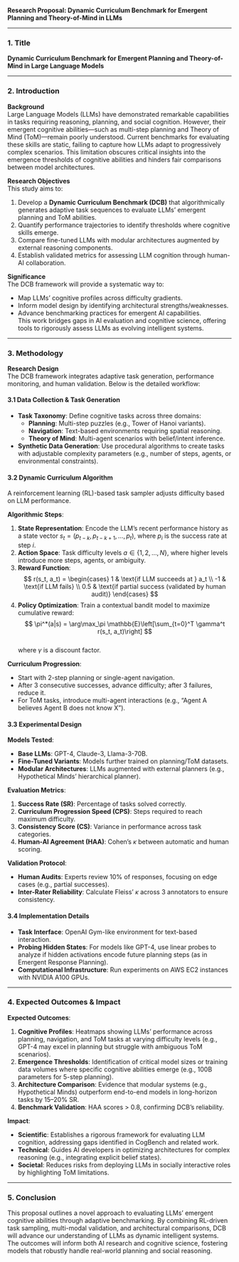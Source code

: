 **Research Proposal: Dynamic Curriculum Benchmark for Emergent Planning and Theory-of-Mind in LLMs**

---

### 1. **Title**  
**Dynamic Curriculum Benchmark for Emergent Planning and Theory-of-Mind in Large Language Models**

---

### 2. **Introduction**  
**Background**  
Large Language Models (LLMs) have demonstrated remarkable capabilities in tasks requiring reasoning, planning, and social cognition. However, their emergent cognitive abilities—such as multi-step planning and Theory of Mind (ToM)—remain poorly understood. Current benchmarks for evaluating these skills are static, failing to capture how LLMs adapt to progressively complex scenarios. This limitation obscures critical insights into the emergence thresholds of cognitive abilities and hinders fair comparisons between model architectures.  

**Research Objectives**  
This study aims to:  
1. Develop a **Dynamic Curriculum Benchmark (DCB)** that algorithmically generates adaptive task sequences to evaluate LLMs’ emergent planning and ToM abilities.  
2. Quantify performance trajectories to identify thresholds where cognitive skills emerge.  
3. Compare fine-tuned LLMs with modular architectures augmented by external reasoning components.  
4. Establish validated metrics for assessing LLM cognition through human-AI collaboration.  

**Significance**  
The DCB framework will provide a systematic way to:  
- Map LLMs’ cognitive profiles across difficulty gradients.  
- Inform model design by identifying architectural strengths/weaknesses.  
- Advance benchmarking practices for emergent AI capabilities.  
This work bridges gaps in AI evaluation and cognitive science, offering tools to rigorously assess LLMs as evolving intelligent systems.

---

### 3. **Methodology**  
**Research Design**  
The DCB framework integrates adaptive task generation, performance monitoring, and human validation. Below is the detailed workflow:  

#### **3.1 Data Collection & Task Generation**  
- **Task Taxonomy**: Define cognitive tasks across three domains:  
  - **Planning**: Multi-step puzzles (e.g., Tower of Hanoi variants).  
  - **Navigation**: Text-based environments requiring spatial reasoning.  
  - **Theory of Mind**: Multi-agent scenarios with belief/intent inference.  
- **Synthetic Data Generation**: Use procedural algorithms to create tasks with adjustable complexity parameters (e.g., number of steps, agents, or environmental constraints).  

#### **3.2 Dynamic Curriculum Algorithm**  
A reinforcement learning (RL)-based task sampler adjusts difficulty based on LLM performance.  

**Algorithmic Steps**:  
1. **State Representation**: Encode the LLM’s recent performance history as a state vector $s_t = (p_{t-k}, p_{t-k+1}, \dots, p_t)$, where $p_i$ is the success rate at step $i$.  
2. **Action Space**: Task difficulty levels $a \in \{1, 2, \dots, N\}$, where higher levels introduce more steps, agents, or ambiguity.  
3. **Reward Function**:  
   $$ r(s_t, a_t) = \begin{cases} 
   1 & \text{if LLM succeeds at } a_t \\
   -1 & \text{if LLM fails} \\
   0.5 & \text{if partial success (validated by human audit)}
   \end{cases} $$  
4. **Policy Optimization**: Train a contextual bandit model to maximize cumulative reward:  
   $$ \pi^*(a|s) = \arg\max_\pi \mathbb{E}\left[\sum_{t=0}^T \gamma^t r(s_t, a_t)\right] $$  
   where $\gamma$ is a discount factor.  

**Curriculum Progression**:  
- Start with 2-step planning or single-agent navigation.  
- After 3 consecutive successes, advance difficulty; after 3 failures, reduce it.  
- For ToM tasks, introduce multi-agent interactions (e.g., “Agent A believes Agent B does not know X”).  

#### **3.3 Experimental Design**  
**Models Tested**:  
- **Base LLMs**: GPT-4, Claude-3, Llama-3-70B.  
- **Fine-Tuned Variants**: Models further trained on planning/ToM datasets.  
- **Modular Architectures**: LLMs augmented with external planners (e.g., Hypothetical Minds’ hierarchical planner).  

**Evaluation Metrics**:  
1. **Success Rate (SR)**: Percentage of tasks solved correctly.  
2. **Curriculum Progression Speed (CPS)**: Steps required to reach maximum difficulty.  
3. **Consistency Score (CS)**: Variance in performance across task categories.  
4. **Human-AI Agreement (HAA)**: Cohen’s $\kappa$ between automatic and human scoring.  

**Validation Protocol**:  
- **Human Audits**: Experts review 10% of responses, focusing on edge cases (e.g., partial successes).  
- **Inter-Rater Reliability**: Calculate Fleiss’ $\kappa$ across 3 annotators to ensure consistency.  

#### **3.4 Implementation Details**  
- **Task Interface**: OpenAI Gym-like environment for text-based interaction.  
- **Probing Hidden States**: For models like GPT-4, use linear probes to analyze if hidden activations encode future planning steps (as in Emergent Response Planning).  
- **Computational Infrastructure**: Run experiments on AWS EC2 instances with NVIDIA A100 GPUs.  

---

### 4. **Expected Outcomes & Impact**  
**Expected Outcomes**:  
1. **Cognitive Profiles**: Heatmaps showing LLMs’ performance across planning, navigation, and ToM tasks at varying difficulty levels (e.g., GPT-4 may excel in planning but struggle with ambiguous ToM scenarios).  
2. **Emergence Thresholds**: Identification of critical model sizes or training data volumes where specific cognitive abilities emerge (e.g., 100B parameters for 5-step planning).  
3. **Architecture Comparison**: Evidence that modular systems (e.g., Hypothetical Minds) outperform end-to-end models in long-horizon tasks by 15–20% SR.  
4. **Benchmark Validation**: HAA scores > 0.8, confirming DCB’s reliability.  

**Impact**:  
- **Scientific**: Establishes a rigorous framework for evaluating LLM cognition, addressing gaps identified in CogBench and related work.  
- **Technical**: Guides AI developers in optimizing architectures for complex reasoning (e.g., integrating explicit belief states).  
- **Societal**: Reduces risks from deploying LLMs in socially interactive roles by highlighting ToM limitations.  

---

### 5. **Conclusion**  
This proposal outlines a novel approach to evaluating LLMs’ emergent cognitive abilities through adaptive benchmarking. By combining RL-driven task sampling, multi-modal validation, and architectural comparisons, DCB will advance our understanding of LLMs as dynamic intelligent systems. The outcomes will inform both AI research and cognitive science, fostering models that robustly handle real-world planning and social reasoning.